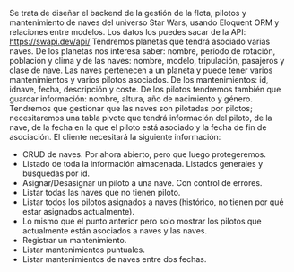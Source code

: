 Se trata de diseñar el backend de la gestión de la flota, pilotos y mantenimiento de naves del universo Star Wars,
usando Eloquent ORM y relaciones entre modelos. Los datos los puedes sacar de la API: https://swapi.dev/api/
Tendremos planetas que tendrá asociado varias naves. De los planetas nos interesa saber: nombre, período de
rotación, población y clima y de las naves: nombre, modelo, tripulación, pasajeros y clase de nave. Las naves
pertenecen a un planeta y puede tener varios mantenimientos y varios pilotos asociados. De los mantenimientos: id,
idnave, fecha, descripción y coste. De los pilotos tendremos también que guardar información: nombre, altura, año
de nacimiento y género.
Tendremos que gestionar que las naves son pilotadas por pilotos; necesitaremos una tabla pivote que tendrá
información del piloto, de la nave, de la fecha en la que el piloto está asociado y la fecha de fin de asociación.
El cliente necesitará la siguiente información:
- CRUD de naves. Por ahora abierto, pero que luego protegeremos.
- Listado de toda la información almacenada. Listados generales y búsquedas por id.
- Asignar/Desasignar un piloto a una nave. Con control de errores.
- Listar todas las naves que no tienen piloto.
- Listar todos los pilotos asignados a naves (histórico, no tienen por qué estar asignados actualmente).
- Lo mismo que el punto anterior pero solo mostrar los pilotos que actualmente están asociados a naves y
las naves.
- Registrar un mantenimiento.
- Listar mantenimientos puntuales.
- Listar mantenimientos de naves entre dos fechas.
